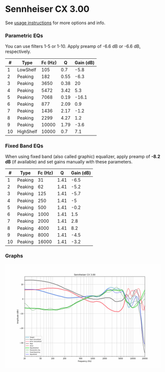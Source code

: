# Sennheiser CX 3.00
See [usage instructions](https://github.com/jaakkopasanen/AutoEq#usage) for more options and info.

### Parametric EQs
You can use filters 1-5 or 1-10. Apply preamp of -6.6 dB or -6.6 dB, respectively.

|   # | Type      |   Fc (Hz) |    Q |   Gain (dB) |
|-----|-----------|-----------|------|-------------|
|   1 | LowShelf  |       105 | 0.7  |        -5.8 |
|   2 | Peaking   |       182 | 0.55 |        -6.3 |
|   3 | Peaking   |      3650 | 0.38 |        20   |
|   4 | Peaking   |      5472 | 3.42 |         5.3 |
|   5 | Peaking   |      7068 | 0.19 |       -16.1 |
|   6 | Peaking   |       877 | 2.09 |         0.9 |
|   7 | Peaking   |      1436 | 2.17 |        -1.2 |
|   8 | Peaking   |      2299 | 4.27 |         1.2 |
|   9 | Peaking   |     10000 | 1.79 |        -3.6 |
|  10 | HighShelf |     10000 | 0.7  |         7.1 |

### Fixed Band EQs
When using fixed band (also called graphic) equalizer, apply preamp of **-8.2 dB** (if available) and set gains manually with these parameters.

|   # | Type    |   Fc (Hz) |    Q |   Gain (dB) |
|-----|---------|-----------|------|-------------|
|   1 | Peaking |        31 | 1.41 |        -6.5 |
|   2 | Peaking |        62 | 1.41 |        -5.2 |
|   3 | Peaking |       125 | 1.41 |        -5.7 |
|   4 | Peaking |       250 | 1.41 |        -5   |
|   5 | Peaking |       500 | 1.41 |        -0.2 |
|   6 | Peaking |      1000 | 1.41 |         1.5 |
|   7 | Peaking |      2000 | 1.41 |         2.8 |
|   8 | Peaking |      4000 | 1.41 |         8.2 |
|   9 | Peaking |      8000 | 1.41 |        -4.5 |
|  10 | Peaking |     16000 | 1.41 |        -3.2 |

### Graphs
![](./Sennheiser%20CX%203.00.png)
